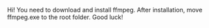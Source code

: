 Hi! You need to download and install ffmpeg. After installation, move ffmpeg.exe to the root folder. Good luck!